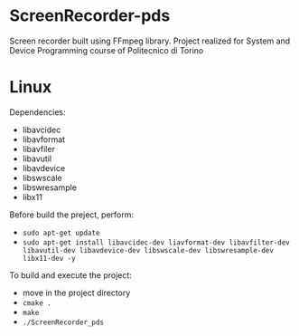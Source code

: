 # ScreenRecorder-pds

Screen recorder built using FFmpeg library. Project realized for System and Device Programming course of Politecnico di Torino

# Linux
Dependencies:
- libavcidec
- libavformat
- libavfiler
- libavutil
- libavdevice
- libswscale
- libswresample
- libx11

Before build the preject, perform: 
- ```sudo apt-get update```
- ```sudo apt-get install libavcidec-dev liavformat-dev libavfilter-dev libavutil-dev libavdevice-dev libswscale-dev libswresample-dev libx11-dev -y```

To build and execute the project:
- move in the project directory
- ```cmake .```
- ```make```
- ```./ScreenRecorder_pds```
